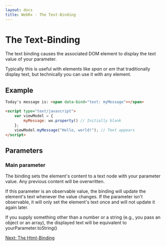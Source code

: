```yaml
---
layout: docs
title: WebRx - The Text-Binding
---
```

# The Text-Binding

The text binding causes the associated DOM element to display the text value of your parameter.

Typically this is useful with elements like *span* or *em* that traditionally display text, but technically you can use it with any element.

## Example

```html
Today's message is: <span data-bind="text: myMessage"></span>
```
 
```html
<script type="text/javascript">
    var viewModel = {
        myMessage: wx.property() // Initially blank
    };
    viewModel.myMessage("Hello, world!"); // Text appears
</script>
```

## Parameters

### Main parameter

The binding sets the element's content to a text node with your parameter value. Any previous content will be overwritten.

If this parameter is an observable value, the binding will update the element's text whenever the value changes. If the parameter isn't observable, it will only set the element's text once and will not update it again later.

If you supply something other than a number or a string (e.g., you pass an object or an array), the displayed text will be equivalent to yourParameter.toString()

<a class="next-topic" href="/docs/html-binding.html#start">Next: The Html-Binding</a>